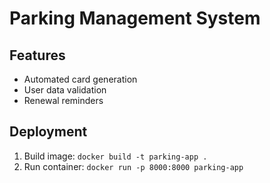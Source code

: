 # Parking Management System

## Features
- Automated card generation
- User data validation
- Renewal reminders

## Deployment
1. Build image: `docker build -t parking-app .`
2. Run container: `docker run -p 8000:8000 parking-app`
